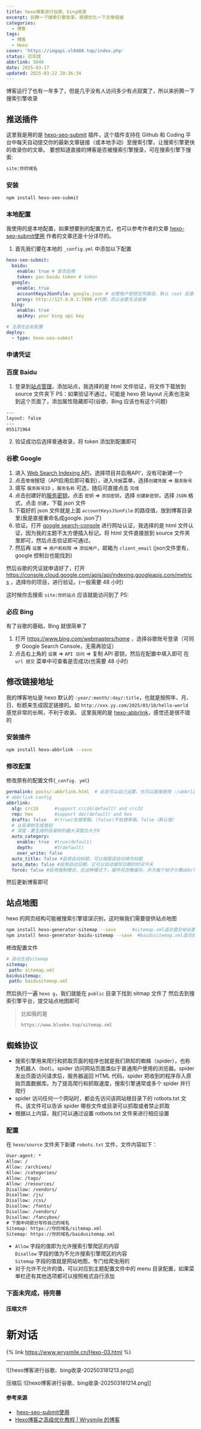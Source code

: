 ```yaml
---
title: hexo博客进行谷歌、bing收录
excerpt: 折腾一下搜索引擎收录，顺便优化一下文章链接
categories:
  - 博客
tags:
  - 博客
  - Hexo
cover: 'https://imgapi.xl0408.top/index.php'
status: 已完成
abbrlink: 5849
date: 2025-03-17
updated: 2025-03-22 20:36:34
---
```


博客运行了也有一年多了，但是几乎没有人访问多少有点寂寞了，所以来折腾一下搜索引擎收录
<!--more-->

## 推送插件

这里我是用的是 [hexo-seo-submit](https://github.com/tardis-ksh/hexo-seo-submit) 插件，这个插件支持在 Github 和 Coding 平台中每天自动提交你的最新文章链接（或本地手动）至搜索引擎，让搜索引擎更快的收录你的文章。
要想知道直接的博客是否被搜索引擎搜录，可在搜索引擎下搜索:

```txt
site:你的域名
```

### 安装

```bash
npm install hexo-seo-submit
```

### 本地配置

我使用的是本地配置，如果想要别的配置方式，也可以参考作者的文章 [hexo-seo-submit使用](https://ksh7.com/posts/docs-hexo-seo-submit/index.html#%E4%BD%BF%E7%94%A8)
作者的文章还是十分详尽的。

1. 首先我们要在本地的 `_config.yml` 中添加以下配置

```yml
hexo-seo-submit:
  baidu:
    enable: true # 是否启用
    token: you baidu token # token
  google:
    enable: true
    accountKeysJSonFile: google.json # 谷歌账户密钥文件路径，默认 root 目录寻找
    proxy: http://127.0.0.1:7890 #代理，防止谷歌无法收录
  bing:
    enable: true
    apiKey: your bing api key

# 注意在此处配置
deploy:
  - type: hexo-seo-submit
```

### 申请凭证

### 百度 Baidu

1. 登录到[站点管理](https://ziyuan.baidu.com/site/index#/)，添加站点，我选择的是 html 文件验证，将文件下载放到 source 文件夹下
PS：如果验证不通过，可能是 hexo 把 layout 元素也渲染到这个页面了，添加属性隐藏即可(谷歌、Bing 应该也有这个问题)

```html
---
layout: false
---
055171964
```

2. 验证成功后选择普通收录，将 token 添加到配置即可

### 谷歌 Google

1. 进入 [Web Search Indexing API](https://console.cloud.google.com/apis/library/indexing.googleapis.com)，选择项目并启用API‘，没有可新建一个
2. 点击`管理`按钮（API启用后即可看到），进入`凭据`菜单，选择`创建凭据` => `服务账号`
3. 填写 `服务账号ID` ，`服务名称` 可选，随后可直接点击 `完成`
4. 点击创建好的[服务密钥](https://console.cloud.google.com/apis/credentials)，点击 `密钥` => `添加密钥`，选择 `创建新密钥`，选择 `JSON` 格式，点击 `创建`，下载 json 文件
5. 下载好的 json 文件就是上面 `accountKeysJSonFile` 的路径值，放到博客目录里(我是直接重命名成google. json了)
6. 验证。打开 [google search-console](https://search.google.com/search-console/users) 进行网址认证，我选择的是 html 文件认证，因为我的主题不太方便插入标记。将 html 文件直接放到 source 文件夹里即可，然后点击验证即可通过。
7. 然后再 `设置` => `用户和权限` => `添加用户`，邮箱为 `client_email` (json文件里有，google 控制台也能找到)

然后谷歌的凭证就申请好了，打开 <https://console.cloud.google.com/apis/api/indexing.googleapis.com/metrics> ，选择你的项目，进行验证。(一般需要 48 小时)

这时候你去搜索 `site:你的站点` 应该就能访问到了
PS:

### 必应 Bing

有了谷歌的基础，Bing 就很简单了

1. 打开 <https://www.bing.com/webmasters/home> ，选择谷歌账号登录（可同步 Google Search Console，无需再验证）
2. 点击右上角的 `设置` => `API 访问` => 复制 API 密钥，然后在配置中填入即可
在 `url 提交` 菜单中可查看是否成功(也需要 48 小时)

## 修改链接地址

我的博客地址是 hexo 默认的 `:year/:month/:day/:title`，也就是按照年、月、日、标题来生成固定链接的。如 `http://xxx.yy.com/2025/03/18/hello-world` 感觉非常的长啊，不利于收录。
这里我用的是 [hexo-abbrlink](https://github.com/ohroy/hexo-abbrlink)，感觉还是很不错的

### 安装插件

```bash
npm install hexo-abbrlink --save
```

### 修改配置

修改原有的配置文件(`_config. yml`)

```yml
permalink: posts/:abbrlink.html  # 此处可以自己设置，也可以直接使用 :/abbrlink
# abbrlink config  
abbrlink:  
  alg: crc16      #support crc16(default) and crc32  
  rep: hex        #support dec(default) and hex  
  drafts: false   #(true)处理草稿，(false)不处理草稿。false（默认值）  
  # 从目录树生成类别  
  # 深度：要生成的目录树的最大深度应大于0  
  auto_category:  
    enable: true  #true(default)  
    depth:        #3(default)  
    over_write: false   
  auto_title: false #启用自动标题，可以按路径自动填充标题  
  auto_date: false #启用自动日期，它可以自动填写日期的时间今天  
  force: false #启用强制模式，在这种模式下，插件将忽略缓存，并为每个帖子计算abbrlink，即使它已经有了abbrlink。
```

然后更新博客即可

## 站点地图

hexo 的网页结构可能被搜索引擎错误识别，这时候我们需要提供站点地图

```bash
npm install hexo-generator-sitemap --save      #sitemap.xml适合提交给谷歌搜素引擎
npm install hexo-generator-baidu-sitemap --save  #baidusitemap.xml适合提交百度搜索引擎
```

修改配置文件

```yml
# 自动生成sitemap
sitemap:
 path: sitemap.xml
baidusitemap:
 path: baidusitemap.xml
```

然后执行一遍 `hexo g`，我们就能在 `public` 目录下找到 sitmap 文件了
然后去到搜索引擎平台，提交站点地图即可
> 比如我的是
>
> ```txt
> https://www.blueke.top/sitemap.xml
> ```
>

## 蜘蛛协议

- 搜索引擎用来爬行和抓取页面的程序也就是我们熟知的蜘蛛（spider），也称为机器人（bot）。spider 访问网站页面类似于普通用户使用的浏览器。spider 发出页面访问请求后，服务器返回 HTML 代码，spider 把收到的程序存入原始页面数据库。为了提高爬行和抓取速度，搜索引擎通常或多个 spider 并行爬行
- spider 访问任何一个网站时，都会先访问该网站根目录下的 rotbots.txt 文件。该文件可以告诉 spider 哪些文件或目录可以抓取或者禁止抓取
- 根据以上内容，我们可以通过设置 rotbots.txt 文件来进行相应设置

### 配置

在 `hexo/source` 文件夹下新建 `robots.txt` 文件，文件内容如下：

```txt
User-agent: *
Allow: /
Allow: /archives/
Allow: /categories/
Allow: /tags/ 
Allow: /resources/ 
Disallow: /vendors/
Disallow: /js/
Disallow: /css/
Disallow: /fonts/
Disallow: /vendors/
Disallow: /fancybox/
# 下面中间部分写你自己的域名
Sitemap: https://你的域名/sitemap.xml
Sitemap: https://你的域名/baidusitemap.xml
```

- `Allow` 字段的值即为允许搜索引擎爬区的内容  
 `Disallow` 字段的值为不允许搜索引擎爬区的内容  
 `Sitemap` 字段的值就是网站地图，专门给爬虫用的
- 对于允许不允许的值，可以对应到主题配置文件中的 menu 目录配置，如果菜单栏还有其他选项都可以按照格式自行添加

### 下面未完成，待完善

#### 压缩文件

# 新对话
  
{% link <https://www.wrysmile.cn/Hexo-03.html> %}

---
![[hexo博客进行谷歌、bing收录-202503181213.png]]

压缩后
![[hexo博客进行谷歌、bing收录-202503181214.png]]

#### 参考来源

-  [hexo-seo-submit使用](https://ksh7.com/posts/docs-hexo-seo-submit/index.html#%E4%BD%BF%E7%94%A8)
- [Hexo博客之高级优化教程 | Wrysmile 的博客](https://www.wrysmile.cn/Hexo-03.html)
